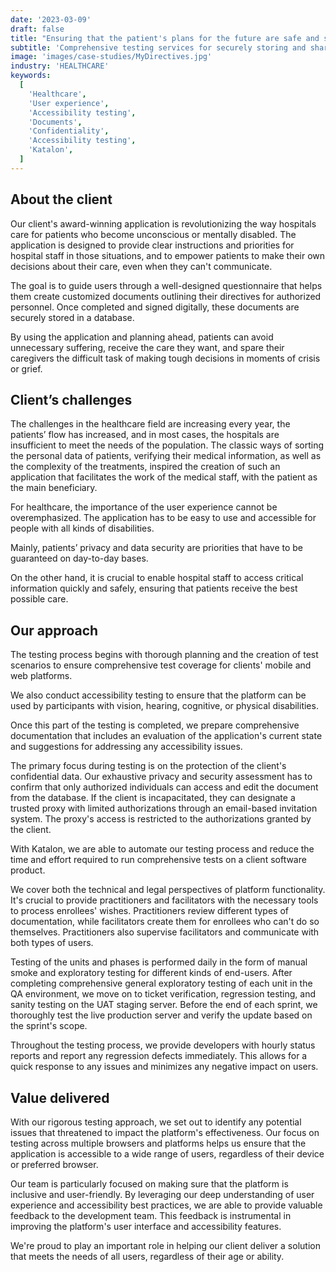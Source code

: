 ```yaml
---
date: '2023-03-09'
draft: false
title: "Ensuring that the patient's plans for the future are safe and sound"
subtitle: 'Comprehensive testing services for securely storing and sharing confidential documents with healthcare professionals'
image: 'images/case-studies/MyDirectives.jpg'
industry: 'HEALTHCARE'
keywords:
  [
    'Healthcare',
    'User experience',
    'Accessibility testing',
    'Documents',
    'Confidentiality',
    'Accessibility testing',
    'Katalon',
  ]
---
```


## About the client

Our client's award-winning application is revolutionizing the way hospitals care for patients who become unconscious or mentally disabled. The application is designed to provide clear instructions and priorities for hospital staff in those situations, and to empower patients to make their own decisions about their care, even when they can't communicate.

The goal is to guide users through a well-designed questionnaire that helps them create customized documents outlining their directives for authorized personnel. Once completed and signed digitally, these documents are securely stored in a database.

By using the application and planning ahead, patients can avoid unnecessary suffering, receive the care they want, and spare their caregivers the difficult task of making tough decisions in moments of crisis or grief.

## Client’s challenges

The challenges in the healthcare field are increasing every year, the patients’ flow has increased, and in most cases, the hospitals are insufficient to meet the needs of the population. The classic ways of sorting the personal data of patients, verifying their medical information, as well as the complexity of the treatments, inspired the creation of such an application that facilitates the work of the medical staff, with the patient as the main beneficiary.

For healthcare, the importance of the user experience cannot be overemphasized. The application has to be easy to use and accessible for people with all kinds of disabilities.

Mainly, patients’ privacy and data security are priorities that have to be guaranteed on day-to-day bases.

On the other hand, it is crucial to enable hospital staff to access critical information quickly and safely, ensuring that patients receive the best possible care.

## Our approach

The testing process begins with thorough planning and the creation of test scenarios to ensure comprehensive test coverage for clients' mobile and web platforms.

We also conduct accessibility testing to ensure that the platform can be used by participants with vision, hearing, cognitive, or physical disabilities.

Once this part of the testing is completed, we prepare comprehensive documentation that includes an evaluation of the application's current state and suggestions for addressing any accessibility issues.

The primary focus during testing is on the protection of the client's confidential data. Our exhaustive privacy and security assessment has to confirm that only authorized individuals can access and edit the document from the database. If the client is incapacitated, they can designate a trusted proxy with limited authorizations through an email-based invitation system. The proxy's access is restricted to the authorizations granted by the client.

With Katalon, we are able to automate our testing process and reduce the time and effort required to run comprehensive tests on a client software product.

We cover both the technical and legal perspectives of platform functionality. It's crucial to provide practitioners and facilitators with the necessary tools to process enrollees' wishes. Practitioners review different types of documentation, while facilitators create them for enrollees who can't do so themselves. Practitioners also supervise facilitators and communicate with both types of users.

Testing of the units and phases is performed daily in the form of manual smoke and exploratory testing for different kinds of end-users. After completing comprehensive general exploratory testing of each unit in the QA environment, we move on to ticket verification, regression testing, and sanity testing on the UAT staging server. Before the end of each sprint, we thoroughly test the live production server and verify the update based on the sprint's scope.

Throughout the testing process, we provide developers with hourly status reports and report any regression defects immediately. This allows for a quick response to any issues and minimizes any negative impact on users.

## Value delivered

With our rigorous testing approach, we set out to identify any potential issues that threatened to impact the platform's effectiveness. Our focus on testing across multiple browsers and platforms helps us ensure that the application is accessible to a wide range of users, regardless of their device or preferred browser.

Our team is particularly focused on making sure that the platform is inclusive and user-friendly. By leveraging our deep understanding of user experience and accessibility best practices, we are able to provide valuable feedback to the development team. This feedback is instrumental in improving the platform's user interface and accessibility features.

We're proud to play an important role in helping our client deliver a solution that meets the needs of all users, regardless of their age or ability.
